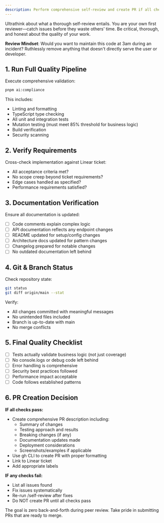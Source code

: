 ```yaml
---
description: Perform comprehensive self-review and create PR if all checks pass
---
```


Ultrathink about what a thorough self-review entails. You are your own first reviewer—catch issues before they waste others' time. Be critical, thorough, and honest about the quality of your work.

**Review Mindset**: Would you want to maintain this code at 3am during an incident? Ruthlessly remove anything that doesn't directly serve the user or developer.

## 1. Run Full Quality Pipeline

Execute comprehensive validation:

```bash
pnpm ai:compliance
```

This includes:

- Linting and formatting
- TypeScript type checking
- All unit and integration tests
- Mutation testing (must meet 85% threshold for business logic)
- Build verification
- Security scanning

## 2. Verify Requirements

Cross-check implementation against Linear ticket:

- All acceptance criteria met?
- No scope creep beyond ticket requirements?
- Edge cases handled as specified?
- Performance requirements satisfied?

## 3. Documentation Verification

Ensure all documentation is updated:

- [ ] Code comments explain complex logic
- [ ] API documentation reflects any endpoint changes
- [ ] README updated for setup/config changes
- [ ] Architecture docs updated for pattern changes
- [ ] Changelog prepared for notable changes
- [ ] No outdated documentation left behind

## 4. Git & Branch Status

Check repository state:

```bash
git status
git diff origin/main --stat
```

Verify:

- All changes committed with meaningful messages
- No unintended files included
- Branch is up-to-date with main
- No merge conflicts

## 5. Final Quality Checklist

- [ ] Tests actually validate business logic (not just coverage)
- [ ] No console.logs or debug code left behind
- [ ] Error handling is comprehensive
- [ ] Security best practices followed
- [ ] Performance impact acceptable
- [ ] Code follows established patterns

## 6. PR Creation Decision

**IF all checks pass:**

- Create comprehensive PR description including:
  - Summary of changes
  - Testing approach and results
  - Breaking changes (if any)
  - Documentation updates made
  - Deployment considerations
  - Screenshots/examples if applicable
- Use gh CLI to create PR with proper formatting
- Link to Linear ticket
- Add appropriate labels

**IF any checks fail:**

- List all issues found
- Fix issues systematically
- Re-run /self-review after fixes
- Do NOT create PR until all checks pass

The goal is zero back-and-forth during peer review. Take pride in submitting PRs that are ready to merge.
